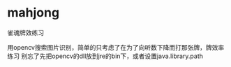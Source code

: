 # mahjong
雀魂牌效练习

用opencv搜索图片识别，简单的只考虑了在为了向听数下降而打那张牌，牌效率练习
别忘了先把opencv的dll放到jre的bin下，或者设置java.library.path
